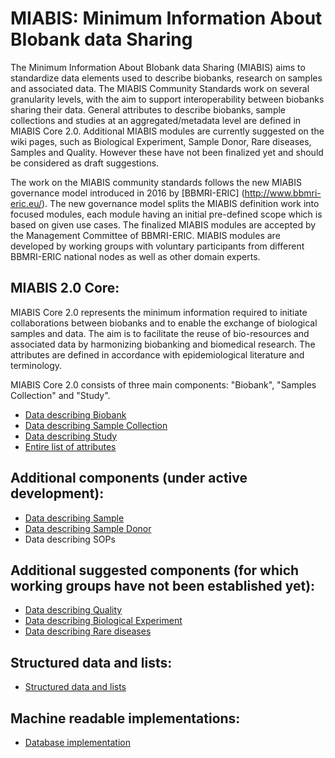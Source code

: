 # MIABIS: Minimum Information About BIobank data Sharing

The Minimum Information About BIobank data Sharing (MIABIS) aims to standardize data elements used to describe biobanks, research on samples and associated data. The MIABIS Community Standards work on several granularity levels, with the aim to support interoperability between biobanks sharing their data. 
General attributes to describe biobanks, sample collections and studies at an aggregated/metadata level are defined in MIABIS Core 2.0. Additional MIABIS modules are currently suggested on the wiki pages, such as Biological Experiment, Sample Donor, Rare diseases, Samples and Quality. However these have not been finalized yet and should be considered as draft suggestions. 

The work on the MIABIS community standards follows the new MIABIS governance model introduced in 2016 by [BBMRI-ERIC] (http://www.bbmri-eric.eu/). The new governance model splits the MIABIS definition work into focused modules, each module having an initial pre-defined scope which is based on given use cases. The finalized MIABIS modules are accepted by the Management Committee of BBMRI-ERIC. MIABIS modules are developed by working groups with voluntary participants from different BBMRI-ERIC national nodes as well as other domain experts. 

## MIABIS 2.0 Core:
MIABIS Core 2.0 represents the minimum information required to initiate collaborations between biobanks and to enable the exchange of biological samples and data. The aim is to facilitate the reuse of bio-resources and associated data by harmonizing biobanking and biomedical research. The attributes are defined in accordance with epidemiological literature and terminology.

MIABIS Core 2.0 consists of three main components: "Biobank", "Samples Collection" and "Study". 

* [Data describing Biobank](https://github.com/MIABIS/miabis/wiki/Data-describing-Biobank)
* [Data describing Sample Collection](https://github.com/MIABIS/miabis/wiki/Data-describing-Sample-Collection)
* [Data describing Study](https://github.com/MIABIS/miabis/wiki/Data-describing-Study)
* [Entire list of attributes](https://github.com/MIABIS/miabis/wiki/Entire-list-of-attributes)

## Additional components (under active development):
* [Data describing Sample](https://github.com/MIABIS/miabis/wiki/Data-describing-Sample)
* [Data describing Sample Donor](https://github.com/MIABIS/miabis/wiki/Data-describing-Sample-Donor)
* Data describing SOPs

## Additional suggested components (for which working groups have not been established yet):
* [Data describing Quality](https://github.com/MIABIS/miabis/wiki/Data-describing-Sample-Quality)
* [Data describing Biological Experiment](https://github.com/MIABIS/miabis/wiki/Data-describing-Biological-Experiment)
* [Data describing Rare diseases](https://github.com/MIABIS/miabis/wiki/Data-describing-Rare-Diseases)

## Structured data and lists:

* [Structured data and lists](https://github.com/MIABIS/miabis/wiki/Structured-data-and-lists)

## Machine readable implementations:

* [Database implementation](https://github.com/MIABIS/miabis/wiki/Database-implementation)